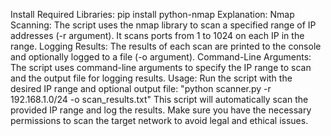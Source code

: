 Install Required Libraries:
pip install python-nmap
Explanation:
Nmap Scanning: The script uses the nmap library to scan a specified range of IP addresses (-r argument). It scans ports from 1 to 1024 on each IP in the range.
Logging Results: The results of each scan are printed to the console and optionally logged to a file (-o argument).
Command-Line Arguments: The script uses command-line arguments to specify the IP range to scan and the output file for logging results.
Usage:
Run the script with the desired IP range and optional output file:
"python scanner.py -r 192.168.1.0/24 -o scan_results.txt"
This script will automatically scan the provided IP range and log the results. Make sure you have the necessary permissions to scan the target network to avoid legal and ethical issues.
